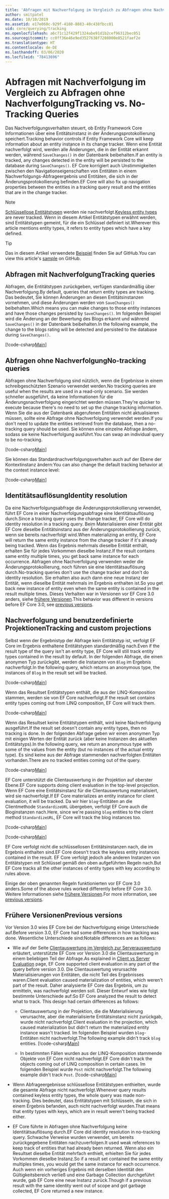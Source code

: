 ```yaml
---
title: 'Abfragen mit Nachverfolgung im Vergleich zu Abfragen ohne Nachverfolgung: EF Core'
author: smitpatel
ms.date: 10/10/2019
ms.assetid: e17e060c-929f-4180-8883-40c438fbcc01
uid: core/querying/tracking
ms.openlocfilehash: a6c71c12f429f1324abe91d1b2cef96312bec051
ms.sourcegitcommit: cc0ff36e46e9ed3527638f7208000e8521faef2e
ms.translationtype: HT
ms.contentlocale: de-DE
ms.lasthandoff: 03/06/2020
ms.locfileid: "78413696"
---
```

# <a name="tracking-vs-no-tracking-queries"></a><span data-ttu-id="3efa4-102">Abfragen mit Nachverfolgung im Vergleich zu Abfragen ohne Nachverfolgung</span><span class="sxs-lookup"><span data-stu-id="3efa4-102">Tracking vs. No-Tracking Queries</span></span>

<span data-ttu-id="3efa4-103">Das Nachverfolgungsverhalten steuert, ob Entity Framework Core Informationen über eine Entitätsinstanz in der Änderungsprotokollierung speichert.</span><span class="sxs-lookup"><span data-stu-id="3efa4-103">Tracking behavior controls if Entity Framework Core will keep information about an entity instance in its change tracker.</span></span> <span data-ttu-id="3efa4-104">Wenn eine Entität nachverfolgt wird, werden alle Änderungen, die in der Entität erkannt werden, während `SaveChanges()` in der Datenbank beibehalten.</span><span class="sxs-lookup"><span data-stu-id="3efa4-104">If an entity is tracked, any changes detected in the entity will be persisted to the database during `SaveChanges()`.</span></span> <span data-ttu-id="3efa4-105">EF Core korrigiert auch Unstimmigkeiten zwischen den Navigationseigenschaften von Entitäten in einem Nachverfolgungs-Abfrageergebnis und Entitäten, die sich in der Änderungsprotokollierung befinden.</span><span class="sxs-lookup"><span data-stu-id="3efa4-105">EF Core will also fix up navigation properties between the entities in a tracking query result and the entities that are in the change tracker.</span></span>

> [!NOTE]
> <span data-ttu-id="3efa4-106">[Schlüssellose Entitätstypen](xref:core/modeling/keyless-entity-types) werden nie nachverfolgt.</span><span class="sxs-lookup"><span data-stu-id="3efa4-106">[Keyless entity types](xref:core/modeling/keyless-entity-types) are never tracked.</span></span> <span data-ttu-id="3efa4-107">Wenn in diesem Artikel Entitätstypen erwähnt werden, sind Entitätstypen gemeint, für die ein Schlüssel definiert ist.</span><span class="sxs-lookup"><span data-stu-id="3efa4-107">Wherever this article mentions entity types, it refers to entity types which have a key defined.</span></span>

> [!TIP]  
> <span data-ttu-id="3efa4-108">Das in diesem Artikel verwendete [Beispiel](https://github.com/dotnet/EntityFramework.Docs/tree/master/samples/core/Querying) finden Sie auf GitHub.</span><span class="sxs-lookup"><span data-stu-id="3efa4-108">You can view this article's [sample](https://github.com/dotnet/EntityFramework.Docs/tree/master/samples/core/Querying) on GitHub.</span></span>

## <a name="tracking-queries"></a><span data-ttu-id="3efa4-109">Abfragen mit Nachverfolgung</span><span class="sxs-lookup"><span data-stu-id="3efa4-109">Tracking queries</span></span>

<span data-ttu-id="3efa4-110">Abfragen, die Entitätstypen zurückgeben, verfügen standardmäßig über Nachverfolgung.</span><span class="sxs-lookup"><span data-stu-id="3efa4-110">By default, queries that return entity types are tracking.</span></span> <span data-ttu-id="3efa4-111">Das bedeutet, Sie können Änderungen an diesen Entitätsinstanzen vornehmen, und diese Änderungen werden von `SaveChanges()` beibehalten.</span><span class="sxs-lookup"><span data-stu-id="3efa4-111">Which means you can make changes to those entity instances and have those changes persisted by `SaveChanges()`.</span></span> <span data-ttu-id="3efa4-112">Im folgenden Beispiel wird die Änderung an der Bewertung des Blogs erkannt und während `SaveChanges()` in der Datenbank beibehalten.</span><span class="sxs-lookup"><span data-stu-id="3efa4-112">In the following example, the change to the blogs rating will be detected and persisted to the database during `SaveChanges()`.</span></span>

[!code-csharp[Main](../../../samples/core/Querying/Tracking/Sample.cs#Tracking)]

## <a name="no-tracking-queries"></a><span data-ttu-id="3efa4-113">Abfragen ohne Nachverfolgung</span><span class="sxs-lookup"><span data-stu-id="3efa4-113">No-tracking queries</span></span>

<span data-ttu-id="3efa4-114">Abfragen ohne Nachverfolgung sind nützlich, wenn die Ergebnisse in einem schreibgeschützten Szenario verwendet werden.</span><span class="sxs-lookup"><span data-stu-id="3efa4-114">No tracking queries are useful when the results are used in a read-only scenario.</span></span> <span data-ttu-id="3efa4-115">Sie werden schneller ausgeführt, da keine Informationen für die Änderungsnachverfolgung eingerichtet werden müssen.</span><span class="sxs-lookup"><span data-stu-id="3efa4-115">They're quicker to execute because there's no need to set up the change tracking information.</span></span> <span data-ttu-id="3efa4-116">Wenn Sie die aus der Datenbank abgerufenen Entitäten nicht aktualisieren müssen, sollte eine Abfrage ohne Nachverfolgung verwendet werden.</span><span class="sxs-lookup"><span data-stu-id="3efa4-116">If you don't need to update the entities retrieved from the database, then a no-tracking query should be used.</span></span> <span data-ttu-id="3efa4-117">Sie können eine einzelne Abfrage ändern, sodass sie keine Nachverfolgung ausführt.</span><span class="sxs-lookup"><span data-stu-id="3efa4-117">You can swap an individual query to be no-tracking.</span></span>

[!code-csharp[Main](../../../samples/core/Querying/Tracking/Sample.cs#NoTracking)]

<span data-ttu-id="3efa4-118">Sie können das Standardnachverfolgungsverhalten auch auf der Ebene der Kontextinstanz ändern:</span><span class="sxs-lookup"><span data-stu-id="3efa4-118">You can also change the default tracking behavior at the context instance level:</span></span>

[!code-csharp[Main](../../../samples/core/Querying/Tracking/Sample.cs#ContextDefaultTrackingBehavior)]

## <a name="identity-resolution"></a><span data-ttu-id="3efa4-119">Identitätsauflösung</span><span class="sxs-lookup"><span data-stu-id="3efa4-119">Identity resolution</span></span>

<span data-ttu-id="3efa4-120">Da eine Nachverfolgungsabfrage die Änderungsprotokollierung verwendet, führt EF Core in einer Nachverfolgungsabfrage eine Identitätsauflösung durch.</span><span class="sxs-lookup"><span data-stu-id="3efa4-120">Since a tracking query uses the change tracker, EF Core will do identity resolution in a tracking query.</span></span> <span data-ttu-id="3efa4-121">Beim Materialisieren einer Entität gibt EF Core dieselbe Entitätsinstanz aus der Änderungsprotokollierung zurück, wenn sie bereits nachverfolgt wird.</span><span class="sxs-lookup"><span data-stu-id="3efa4-121">When materializing an entity, EF Core will return the same entity instance from the change tracker if it's already being tracked.</span></span> <span data-ttu-id="3efa4-122">Wenn das Ergebnis mehrmals dieselbe Entität enthält, erhalten Sie für jedes Vorkommen dieselbe Instanz.</span><span class="sxs-lookup"><span data-stu-id="3efa4-122">If the result contains same entity multiple times, you get back same instance for each occurrence.</span></span> <span data-ttu-id="3efa4-123">Abfragen ohne Nachverfolgung verwenden weder die Änderungsprotokollierung, noch führen sie eine Identitätsauflösung durch.</span><span class="sxs-lookup"><span data-stu-id="3efa4-123">No-tracking queries don't use the change tracker and don't do identity resolution.</span></span> <span data-ttu-id="3efa4-124">Sie erhalten also auch dann eine neue Instanz der Entität, wenn dieselbe Entität mehrmals im Ergebnis enthalten ist.</span><span class="sxs-lookup"><span data-stu-id="3efa4-124">So you get back new instance of entity even when the same entity is contained in the result multiple times.</span></span> <span data-ttu-id="3efa4-125">Dieses Verhalten war in Versionen vor EF Core 3.0 anders, siehe [frühere Versionen](#previous-versions).</span><span class="sxs-lookup"><span data-stu-id="3efa4-125">This behavior was different in versions before EF Core 3.0, see [previous versions](#previous-versions).</span></span>

## <a name="tracking-and-custom-projections"></a><span data-ttu-id="3efa4-126">Nachverfolgung und benutzerdefinierte Projektionen</span><span class="sxs-lookup"><span data-stu-id="3efa4-126">Tracking and custom projections</span></span>

<span data-ttu-id="3efa4-127">Selbst wenn der Ergebnistyp der Abfrage kein Entitätstyp ist, verfolgt EF Core im Ergebnis enthaltene Entitätstypen standardmäßig nach.</span><span class="sxs-lookup"><span data-stu-id="3efa4-127">Even if the result type of the query isn't an entity type, EF Core will still track entity types contained in the result by default.</span></span> <span data-ttu-id="3efa4-128">In der folgenden Abfrage, die einen anonymen Typ zurückgibt, werden die Instanzen von `Blog` im Ergebnis nachverfolgt.</span><span class="sxs-lookup"><span data-stu-id="3efa4-128">In the following query, which returns an anonymous type, the instances of `Blog` in the result set will be tracked.</span></span>

[!code-csharp[Main](../../../samples/core/Querying/Tracking/Sample.cs#CustomProjection1)]

<span data-ttu-id="3efa4-129">Wenn das Resultset Entitätstypen enthält, die aus der LINQ-Komposition stammen, werden sie von EF Core nachverfolgt.</span><span class="sxs-lookup"><span data-stu-id="3efa4-129">If the result set contains entity types coming out from LINQ composition, EF Core will track them.</span></span>

[!code-csharp[Main](../../../samples/core/Querying/Tracking/Sample.cs#CustomProjection2)]

<span data-ttu-id="3efa4-130">Wenn das Resultset keine Entitätstypen enthält, wird keine Nachverfolgung ausgeführt.</span><span class="sxs-lookup"><span data-stu-id="3efa4-130">If the result set doesn't contain any entity types, then no tracking is done.</span></span> <span data-ttu-id="3efa4-131">In der folgenden Abfrage geben wir einen anonymen Typ mit einigen Werten der Entität zurück (aber keine Instanzen des aktuellen Entitätstyps).</span><span class="sxs-lookup"><span data-stu-id="3efa4-131">In the following query, we return an anonymous type with some of the values from the entity (but no instances of the actual entity type).</span></span> <span data-ttu-id="3efa4-132">Es sind keine aus der Abfrage stammenden nachverfolgten Entitäten vorhanden.</span><span class="sxs-lookup"><span data-stu-id="3efa4-132">There are no tracked entities coming out of the query.</span></span>

[!code-csharp[Main](../../../samples/core/Querying/Tracking/Sample.cs#CustomProjection3)]

 <span data-ttu-id="3efa4-133">EF Core unterstützt die Clientauswertung in der Projektion auf oberster Ebene.</span><span class="sxs-lookup"><span data-stu-id="3efa4-133">EF Core supports doing client evaluation in the top-level projection.</span></span> <span data-ttu-id="3efa4-134">Wenn EF Core eine Entitätsinstanz für die Clientauswertung materialisiert, wird sie nachverfolgt.</span><span class="sxs-lookup"><span data-stu-id="3efa4-134">If EF Core materializes an entity instance for client evaluation, it will be tracked.</span></span> <span data-ttu-id="3efa4-135">Da wir hier `blog`-Entitäten an die Clientmethode `StandardizeURL` übergeben, verfolgt EF Core auch die Bloginstanzen nach.</span><span class="sxs-lookup"><span data-stu-id="3efa4-135">Here, since we're passing `blog` entities to the client method `StandardizeURL`, EF Core will track the blog instances too.</span></span>

[!code-csharp[Main](../../../samples/core/Querying/Tracking/Sample.cs#ClientProjection)]

[!code-csharp[Main](../../../samples/core/Querying/Tracking/Sample.cs#ClientMethod)]

<span data-ttu-id="3efa4-136">EF Core verfolgt nicht die schlüssellosen Entitätsinstanzen nach, die im Ergebnis enthalten sind.</span><span class="sxs-lookup"><span data-stu-id="3efa4-136">EF Core doesn't track the keyless entity instances contained in the result.</span></span> <span data-ttu-id="3efa4-137">EF Core verfolgt jedoch alle anderen Instanzen von Entitätstypen mit Schlüssel gemäß den oben aufgeführten Regeln nach.</span><span class="sxs-lookup"><span data-stu-id="3efa4-137">But EF Core tracks all the other instances of entity types with key according to rules above.</span></span>

<span data-ttu-id="3efa4-138">Einige der oben genannten Regeln funktionierten vor EF Core 3.0 anders.</span><span class="sxs-lookup"><span data-stu-id="3efa4-138">Some of the above rules worked differently before EF Core 3.0.</span></span> <span data-ttu-id="3efa4-139">Weitere Informationen siehe [frühere Versionen](#previous-versions).</span><span class="sxs-lookup"><span data-stu-id="3efa4-139">For more information, see [previous versions](#previous-versions).</span></span>

## <a name="previous-versions"></a><span data-ttu-id="3efa4-140">Frühere Versionen</span><span class="sxs-lookup"><span data-stu-id="3efa4-140">Previous versions</span></span>

<span data-ttu-id="3efa4-141">Vor Version 3.0 wies EF Core bei der Nachverfolgung einige Unterschiede auf.</span><span class="sxs-lookup"><span data-stu-id="3efa4-141">Before version 3.0, EF Core had some differences in how tracking was done.</span></span> <span data-ttu-id="3efa4-142">Wesentliche Unterschiede sind:</span><span class="sxs-lookup"><span data-stu-id="3efa4-142">Notable differences are as follows:</span></span>

- <span data-ttu-id="3efa4-143">Wie auf der Seite [Clientauswertung im Vergleich zur Serverauswertung](xref:core/querying/client-eval) erläutert, unterstützte EF Core vor Version 3.0 die Clientauswertung in einem beliebigen Teil der Abfrage.</span><span class="sxs-lookup"><span data-stu-id="3efa4-143">As explained in [Client vs Server Evaluation](xref:core/querying/client-eval) page, EF Core supported client evaluation in any part of the query before version 3.0.</span></span> <span data-ttu-id="3efa4-144">Die Clientauswertung verursachte Materialisierungen von Entitäten, die nicht Teil des Ergebnisses waren.</span><span class="sxs-lookup"><span data-stu-id="3efa4-144">Client evaluation caused materialization of entities, which weren't part of the result.</span></span> <span data-ttu-id="3efa4-145">Daher analysierte EF Core das Ergebnis, um zu ermitteln, was nachverfolgt werden soll. Dieser Entwurf wies wie folgt bestimmte Unterschiede auf:</span><span class="sxs-lookup"><span data-stu-id="3efa4-145">So EF Core analyzed the result to detect what to track. This design had certain differences as follows:</span></span>
  - <span data-ttu-id="3efa4-146">Clientauswertung in der Projektion, die die Materialisierung verursachte, aber die materialisierte Entitätsinstanz nicht zurückgab, wurde nicht nachverfolgt.</span><span class="sxs-lookup"><span data-stu-id="3efa4-146">Client evaluation in the projection, which caused materialization but didn't return the materialized entity instance wasn't tracked.</span></span> <span data-ttu-id="3efa4-147">Im folgenden Beispiel wurden `blog`-Entitäten nicht nachverfolgt.</span><span class="sxs-lookup"><span data-stu-id="3efa4-147">The following example didn't track `blog` entities.</span></span>
    [!code-csharp[Main](../../../samples/core/Querying/Tracking/Sample.cs#ClientProjection)]

  - <span data-ttu-id="3efa4-148">In bestimmten Fällen wurden aus der LINQ-Komposition stammende Objekte von EF Core nicht nachverfolgt.</span><span class="sxs-lookup"><span data-stu-id="3efa4-148">EF Core didn't track the objects coming out of LINQ composition in certain cases.</span></span> <span data-ttu-id="3efa4-149">Im folgenden Beispiel wurde `Post` nicht nachverfolgt.</span><span class="sxs-lookup"><span data-stu-id="3efa4-149">The following example didn't track `Post`.</span></span>
    [!code-csharp[Main](../../../samples/core/Querying/Tracking/Sample.cs#CustomProjection2)]

- <span data-ttu-id="3efa4-150">Wenn Abfrageergebnisse schlüssellose Entitätstypen enthielten, wurde die gesamte Abfrage nicht nachverfolgt.</span><span class="sxs-lookup"><span data-stu-id="3efa4-150">Whenever query results contained keyless entity types, the whole query was made non-tracking.</span></span> <span data-ttu-id="3efa4-151">Dies bedeutet, dass Entitätstypen mit Schlüsseln, die sich in einem Ergebnis befanden, auch nicht nachverfolgt wurden.</span><span class="sxs-lookup"><span data-stu-id="3efa4-151">That means that entity types with keys, which are in result weren't being tracked either.</span></span>
- <span data-ttu-id="3efa4-152">EF Core führte in Abfragen ohne Nachverfolgung keine Identitätsauflösung durch.</span><span class="sxs-lookup"><span data-stu-id="3efa4-152">EF Core did identity resolution in no-tracking query.</span></span> <span data-ttu-id="3efa4-153">Schwache Verweise wurden verwendet, um bereits zurückgegebene Entitäten nachzuverfolgen.</span><span class="sxs-lookup"><span data-stu-id="3efa4-153">It used weak references to keep track of entities that had already been returned.</span></span> <span data-ttu-id="3efa4-154">Wenn also ein Resultset dieselbe Entität mehrfach enthielt, erhielten Sie für jedes Vorkommen dieselbe Instanz.</span><span class="sxs-lookup"><span data-stu-id="3efa4-154">So if a result set contained the same entity multiples times, you would get the same instance for each occurrence.</span></span> <span data-ttu-id="3efa4-155">Auch wenn ein vorheriges Ergebnis mit derselben Identität den Gültigkeitsbereich verließ und eine Garbage Collection durchgeführt wurde, gab EF Core eine neue Instanz zurück.</span><span class="sxs-lookup"><span data-stu-id="3efa4-155">Though if a previous result with the same identity went out of scope and got garbage collected, EF Core returned a new instance.</span></span>
